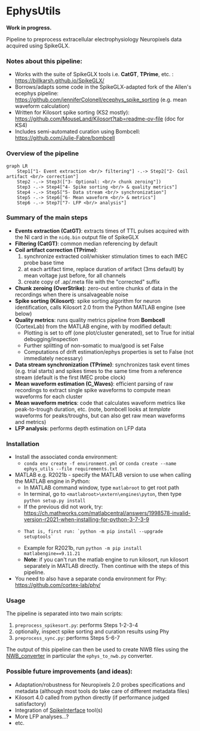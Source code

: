 # EphysUtils
**Work in progress.**

Pipeline to preprocess extracellular electrophysiology Neuropixels data acquired using SpikeGLX. 

### Notes about this pipeline:
- Works with the suite of SpikeGLX tools i.e. **CatGT**, **TPrime**, etc. : https://billkarsh.github.io/SpikeGLX/
- Borrows/adapts some code in the SpikeGLX-adapted fork of the Allen's ecephys pipeline: https://github.com/jenniferColonell/ecephys_spike_sorting (e.g. mean waveform calculation)
- Written for Kilosort spike sorting (KS2 mostly):  https://github.com/MouseLand/Kilosort?tab=readme-ov-file (doc for KS4)
- Includes semi-automated curation using Bombcell: https://github.com/Julie-Fabre/bombcell

### Overview of the pipeline
```mermaid
graph LR
    Step1["1- Event extraction <br/> filtering"] -.-> Step2["2- Coil artifact <br/> correction"]
    Step2 -.-> Step3(["3- Optional: <br/> chunk zeroing"])
    Step3 -.-> Step4["4- Spike sorting <br/> & quality metrics"]
    Step4 -.-> Step5["5- Data stream <br/> synchronization"]
    Step5 -.-> Step6["6- Mean waveform <br/> & metrics"]
    Step6 -.-> Step7["7- LFP <br/> analysis"]
```


### Summary of the main steps
- **Events extraction (CatGT)**: extracts times of TTL pulses acquired with the NI card in the `nidq.bin` output file of SpikeGLX
- **Filtering (CatGT)**: common median referencing by default
- **Coil artifact correction (TPrime)**:
  1. synchronize extracted coil/whisker stimulation times to each IMEC probe base time
  2. at each artifact time, replace duration of artifact (3ms default) by mean voltage just before, for all channels
  3. create copy of .ap/.meta file with the "corrected" suffix 
- **Chunk zeroing (OverStrike)**: zero-out entire chunks of data in the recordings when there is unsalvageable noise
- **Spike sorting (Kilosort)**: spike sorting algorithm for neuron identification, calls Kilosort 2.0 from the Python MATLAB engine (see below)
- **Quality metrics**: runs quality metrics pipeline from **Bombcell** (CortexLab) from the MATLAB engine, with by modified default:
  - Plotting is set to off (one plot/cluster generated), set to True for initial debugging/inspection
  - Further splitting of non-somatic to mua/good is set False
  - Computations of drift estimation/ephys properties is set to False (not immediately necessary)
- **Data stream synchronization (TPrime)**: synchronizes task event times (e.g. trial starts) and spikes times to the same time from a reference stream (default is the first IMEC probe clock)
- **Mean waveform estimation (C_Waves)**: efficient parsing of raw recordings to extract single spike waveforms to compute mean waveforms for each cluster
- **Mean waveform metrics**: code that calculates waveform metrics like peak-to-trough duration, etc. (note, bombcell looks at _template_ waveforms for peaks/troughs, but can also get raw mean waveforms and metrics)
- **LFP analysis**: performs depth estimation on LFP data

  
### Installation
- Install the associated conda environment:
    - `conda env create -f environment.yml` or `conda create --name ephys_utils --file requirements.txt`
- MATLAB e.g. R2021b - specify the MATLAB version to use when calling the MATLAB engine in Python:
  - In MATLAB command window, type `matlabroot` to get root path
  - In terminal, go to `<matlabroot>\extern\engines\pyton`, then type `python setup.py install`
  - If the previous did not work, try: https://ch.mathworks.com/matlabcentral/answers/1998578-invalid-version-r2021-when-installing-for-python-3-7-3-9
  -     That is, first run: `python -m pip install --upgrade setuptools`
  - Example for R2021b, run `python -m pip install matlabengine==9.11.21`
  - **Note**: if you can't run the matlab engine to run kilosort, run kilosort separately in MATLAB directly. Then continue with the steps of this pipeline.
- You need to also have a separate conda environment for Phy: https://github.com/cortex-lab/phy/

### Usage
The pipeline is separated into two main scripts:
1. `preprocess_spikesort.py`: performs Steps 1-2-3-4
2. optionally, inspect spike sorting and curation results using Phy
3. `preprocess_sync.py`: performs Steps 5-6-7

The output of this pipeline can then be used to create NWB files using the [NWB_converter](https://github.com/LSENS-BMI-EPFL/NWB_converter) in particular the `ephys_to_nwb.py` converter.

### Possible future improvements (and ideas):
- Adaptation/robustness for Neuropixels 2.0 probes specifications and metadata (although most tools do take care of different metadata files) 
- Kilosort 4.0 called from python directly (if performance judged satisfactory)
- Integration of [SpikeInterface](https://github.com/SpikeInterface) tool(s)
- More LFP analyses...?
-  etc.

  
